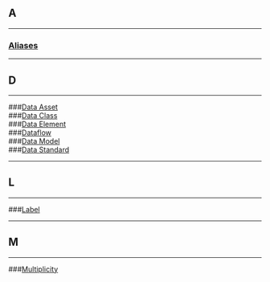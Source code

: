## A
---
### [Aliases](../glossary/aliases/aliases.md)  

---

## D
---
###[Data Asset](../glossary/data-asset/data-asset.md)  
###[Data Class](../glossary/data-class/data-class.md)  
###[Data Element](../glossary/data-element/data-element.md)  
###[Dataflow](../glossary/dataflow/dataflow.md)  
###[Data Model](../glossary/data-model/data-model.md)   
###[Data Standard](../glossary/data-standard/data-standard.md)   

---

## L
---
###[Label](../glossary/label/label.md) 

---

## M
---
###[Multiplicity](../glossary/multiplicity/multiplicity.md) 